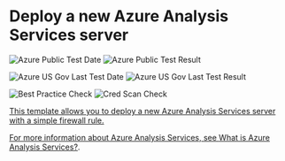 # Deploy a new Azure Analysis Services server

![Azure Public Test Date](https://azurequickstartsservice.blob.core.windows.net/badges/101-analysis-services-create/PublicLastTestDate.svg)
![Azure Public Test Result](https://azurequickstartsservice.blob.core.windows.net/badges/101-analysis-services-create/PublicDeployment.svg)

![Azure US Gov Last Test Date](https://azurequickstartsservice.blob.core.windows.net/badges/101-analysis-services-create/FairfaxLastTestDate.svg)
![Azure US Gov Last Test Result](https://azurequickstartsservice.blob.core.windows.net/badges/101-analysis-services-create/FairfaxDeployment.svg)

![Best Practice Check](https://azurequickstartsservice.blob.core.windows.net/badges/101-analysis-services-create/BestPracticeResult.svg)
![Cred Scan Check](https://azurequickstartsservice.blob.core.windows.net/badges/101-analysis-services-create/CredScanResult.svg)

<a href="https://portal.azure.com/#create/Microsoft.Template/uri/https%3A%2F%2Fraw.githubusercontent.com%2Fazure%2Fazure-quickstart-templates%2Fmaster%2F101-analysis-services-create%2Fazuredeploy.json" target="_blank">

This template allows you to deploy a new Azure Analysis Services server with a
simple firewall rule.

For more information about Azure Analysis Services, see
[What is Azure Analysis Services?](https://docs.microsoft.com/en-us/azure/analysis-services/analysis-services-overview).
